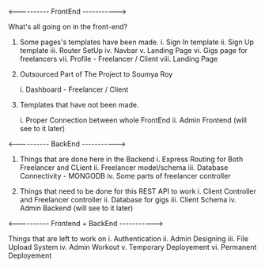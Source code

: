 <---------- FrontEnd ----------->

What's all going on in the front-end?

1. Some pages's templates have been made.
	i. Sign In template
	ii. Sign Up template
	iii. Router SetUp
	iv. Navbar 
	v. Landing Page
	vi. Gigs page for freelancers
	vii. Profile - Freelancer / Client
	viii. Landing Page

2. Outsourced Part of The Project to Soumya Roy

	i. Dashboard - Freelancer / Client

3. Templates that have not been made. 

	i. Proper Connection between whole FrontEnd
	ii. Admin Frontend  (will see to it later)

<---------- BackEnd ----------->

1. Things that are done here in the Backend 
	i. Express Routing for Both Freelancer and CLient
	ii. Freelancer model/schema
	iii. Database Connectivity - MONGODB
	iv. Some parts of freelancer controller
	
2. Things that need to be done for this REST API to work
	i. Client Controller and Freelancer controller
	ii. Database for gigs
	iii. Client Schema
	iv. Admin Backend (will see to it later)
	

<---------- Frontend + BackEnd ----------->	 


 Things that are left to work on
	i. Authentication
	ii. Admin Designing
	iii. File Upload System
	iv. Admin Workout 
	v. Temporary Deployement
	vi. Permanent Deployement

